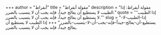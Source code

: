 +++
author = "أبقراط"
title = "مقولة أبقراط"
description = "مقولة أبقراط: إذا الطبيب لا يستطيع أن يعالج جيداً، فإنه يجب أن لا يتسبب بالضرر."
quote = '''إذا الطبيب لا يستطيع أن يعالج جيداً، فإنه يجب أن لا يتسبب بالضرر.''' 
slug = "إذا-الطبيب-لا-يستطيع-أن-يعالج-جيداً-فإنه-يجب-أن-لا-يتسبب-بالضرر"
+++
إذا الطبيب لا يستطيع أن يعالج جيداً، فإنه يجب أن لا يتسبب بالضرر.
